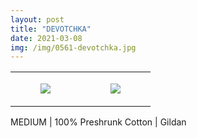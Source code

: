 ```yaml
---
layout: post
title: "DEVOTCHKA"
date: 2021-03-08
img: /img/0561-devotchka.jpg
---
```




<table style="width:100%;"><tr><td style="vertical-align:top;">
      <figure class="tmblr-full" data-orig-height="2048" data-orig-width="1365" data-orig-src="https://concertshirts.netlify.app/shirts/0561/0561-01.jpg"><img src="https://64.media.tumblr.com/9a3f1e1c2a89015aab50c17cee9dfd39/86ea31109deb41bc-31/s540x810/81f156fdf493f9201d3fe5d1dd06d1afbea6b960.jpg" data-orig-height="2048" data-orig-width="1365" data-orig-src="https://concertshirts.netlify.app/shirts/0561/0561-01.jpg"/></figure></td>
    <td style="vertical-align:top;">
      <figure class="tmblr-full" data-orig-height="2048" data-orig-width="1365" data-orig-src="https://concertshirts.netlify.app/shirts/0561/0561-02.jpg"><img src="https://64.media.tumblr.com/fd1bac60c8550a85d1d78d133a41a262/86ea31109deb41bc-bc/s540x810/bbd7fe3281e373a985ba321eac0e9e0669e9fc76.jpg" data-orig-height="2048" data-orig-width="1365" data-orig-src="https://concertshirts.netlify.app/shirts/0561/0561-02.jpg"/></figure></td>
  </tr></table><p>
  MEDIUM | 100% Preshrunk Cotton | Gildan
</p>
